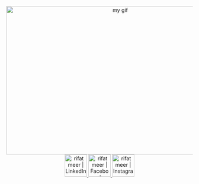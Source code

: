 <div id="header" align="center">
  <img src="https://cdn.dribbble.com/users/2704414/screenshots/7466903/media/b08ab576316bd4582fef189f471cd9e5.gif" alt="my gif" width="600" height="400"/>

</div>
  
   <!--- social media icons --->
   <div align="center">
  
  <a href="https://www.linkedin.com/in/rifat-meer-a482a124a">
    <img height="60" alt="rifat meer | LinkedIn"  src="https://user-images.githubusercontent.com/60597290/173852531-4343e250-e3cb-4bdb-b84f-50695c64aa12.png"/>
  </a> 
  <a href="https://www.facebook.com/rifat.meer.3?mibextid=ZbWKwL">
    <img height="60" alt="rifat meer | Facebook" src="https://user-images.githubusercontent.com/60597290/173852508-c8fba934-8e29-45c1-940e-ce45af784d37.png" />
  </a>
  <a href="https://instagram.com/rifat_meer.45?igshid=ZDdkNTZiNTM=">
    <img height="60" alt="rifat meer | Instagram"  src="https://user-images.githubusercontent.com/60597290/173852523-c34e15e4-dc3b-4c2a-a5a4-d460b96e4151.png" />
  </a>
 
  
  </div>
  
